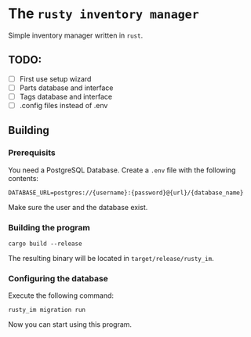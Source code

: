 # The `rusty inventory manager`

Simple inventory manager written in `rust`.

## TODO:
 - [ ] First use setup wizard
 - [ ] Parts database and interface 
 - [ ] Tags database and interface
 - [ ] .config files instead of .env

## Building
### Prerequisits
You need a PostgreSQL Database.
Create a `.env` file with the following contents:
```
DATABASE_URL=postgres://{username}:{password}@{url}/{database_name}
```
Make sure the user and the database exist.

### Building the program
```
cargo build --release
```
The resulting binary will be located in `target/release/rusty_im`.

### Configuring the database
Execute the following command:
```
rusty_im migration run
```

Now you can start using this program.